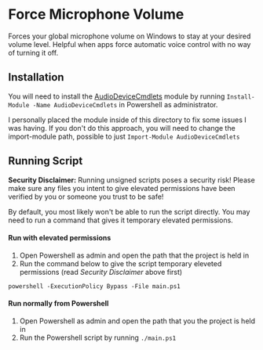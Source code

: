 # Force Microphone Volume
Forces your global microphone volume on Windows to stay at your desired volume level. Helpful when apps force automatic voice control with no way of turning it off.

## Installation
You will need to install the [AudioDeviceCmdlets](https://github.com/frgnca/AudioDeviceCmdlets) module by running `Install-Module -Name AudioDeviceCmdlets` in Powershell as administrator.

I personally placed the module inside of this directory to fix some issues I was having. If you don't do this approach, you will need to change the import-module path, possible to just `Import-Module AudioDeviceCmdlets`

## Running Script
**Security Disclaimer:** Running unsigned scripts poses a security risk! Please make sure any files you intent to give elevated permissions have been verified by you or someone you trust to be safe!

By default, you most likely won't be able to run the script directly. You may need to run a command that gives it temporary elevated permissions.

#### Run with elevated permissions
1. Open Powershell as admin and open the path that the project is held in
2. Run the command below to give the script temporary eleveted permissions (read *Security Disclaimer* above first)
```
powershell -ExecutionPolicy Bypass -File main.ps1
```

#### Run normally from Powershell
1. Open Powershell as admin and open the path that you the project is held in
2. Run the Powershell script by running `./main.ps1`
